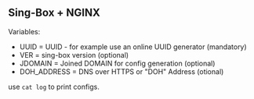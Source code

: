 Sing-Box + NGINX
----------------

Variables:
 * UUID = UUID - for example use an online UUID generator (mandatory)
 * VER = sing-box version (optional)
 * JDOMAIN = Joined DOMAIN for config generation (optional)
 * DOH_ADDRESS = DNS over HTTPS or "DOH" Address (otional)

use `cat log` to print configs.
